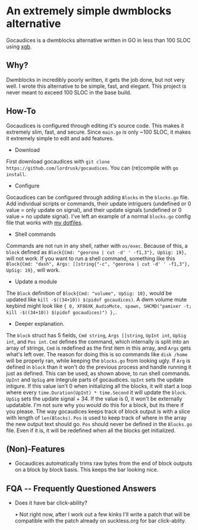 # An extremely simple dwmblocks alternative
Gocaudices is a dwmblocks alternative written in GO in less than 100 SLOC using [xgb](https://github.com/BurntSushi/xgb).

## Why?
Dwmblocks in incredibly poorly written, it gets the job done, but not very well. I wrote this alternative to be simple, fast, and elegant. This project is never meant to exceed 100 SLOC in the base build.

## How-To
Gocaudices is configured through editing it's source code. This makes it extremely slim, fast, and secure. Since `main.go` is only ~100 SLOC, it makes it extremely simple to edit and add features.

- Download

First download gocaudices with `git clone https://github.com/lordrusk/gocaudices`. You can (re)compile with `go install`.

- Configure

Gocaudices can be configured through adding `Blocks` in the `blocks.go` file. Add individual scripts or commands, their update intriguers (undefined or 0 value = only update on signal), and their update signals (undefined or 0 value = no update signal). I've left an example of a normal `blocks.go` config file that works with [my dotfiles](https://github.com/lordrusk/artixdwm).

- Shell commands

Commands are not run in any shell, rather with `os/exec`. Because of this, a `block` defined as `Block{Cmd: "georona | cut -d' ' -f1,3"}, UpSig: 19},` will not work. If you want to run a shell command, something like this `Block{Cmd: "dash", Args: []string{"-c", "georona | cut -d' ' -f1,3"}, UpSig: 19},` will work.

- Update a module

The `Block` definition of `Block{Cmd: "volume", UpSig: 10},` would be updated like `kill -$((34+10)) $(pidof gocaudices)`. A dwm volume mute keybind might look like `{ 0, XF86XK_AudioMute, spawn, SHCMD("pamixer -t; kill -$((34+10)) $(pidof gocaudices)") },`.

- Deeper explanation.

The `block` struct has 5 fields, `Cmd string`, `Args []string`, `UpInt int`, `UpSig int`, and `Pos int`. `Cmd` defines the command, which internally is split into an array of strings, `Cmd` is redefined as the first item in this array, and `Args` gets what's left over. The reason for doing this is so commands like `disk /home` will be properly ran, while keeping the `blocks.go` from looking ugly. If `Arg` is defined in `block` than it won't do the previous process and handle running it just as defined. This can be used, as shown above, to run shell commands. `UpInt` and `UpSig` are integrule parts of gocaudices. `UpInt` sets the update intigure. If this value isn't 0 when initializing all the blocks, it will start a loop where every `time.Duration(UpInt) * time.Second` it will update the `block`. `UpSig` sets the update signal + 34. If the value is 0, it won't be externally updatable. I'm not sure why you would do this for a block, but its there if you please. The way gocaudices keeps track of block output is with a slice with length of `len(Blocks)`. `Pos` is used to keep track of where in the array the new output text should go. `Pos` should never be defined in the `Blocks.go` file. Even if it is, it will be redefined when all the blocks get initialized.

## (Non)-Features

+ Gocaudices automatically trims raw bytes from the end of block outputs on a block by block basis. This keeps the bar looking nice.

## FQA -- Frequently Questioned Answers

+ Does it have bar click-ability?

	• Not right now, after I work out a few kinks I'll write a patch that will be compatible with the patch already on suckless.org for bar click-ablity.
